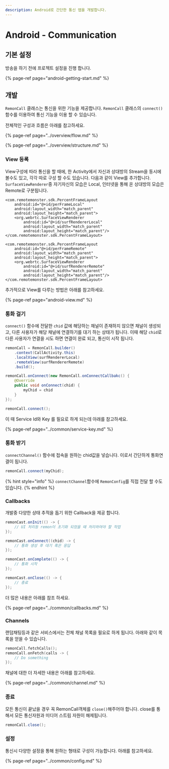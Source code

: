 ```yaml
---
description: Android로 간단한 통신 앱을 개발합니다.
---
```


# Android - Communication

## 기본 설정

방송을 하기 전에 프로젝트 설정을 진행 합니다.

{% page-ref page="android-getting-start.md" %}

## 개발

`RemonCall` 클래스는 통신을 위한 기능을 제공합니다. `RemonCall` 클래스의 `connect()` 함수를 이용하여 통신 기능을 이용 할 수 있습니다.

전체적인 구성과 흐름은 아래를 참고하세요.

{% page-ref page="../overview/flow.md" %}

{% page-ref page="../overview/structure.md" %}

### View 등록

View구성에 따라 통신을 할 때에, 한 Activity에서 자신과 상대방의 Stream을 동시에 볼수도 있고, 각각 따로 구성 할 수도 있습니다. 다음과 같이 View를 추가합니다. `SurfaceViewRenderer`중 자기자신의 모습은 Local, 인터넷을 통해 온 상대방의 모습은 Remote로 구분됩니다.

```markup
<com.remotemonster.sdk.PercentFrameLayout
    android:id="@+id/perFrameLocal"
    android:layout_width="match_parent"
    android:layout_height="match_parent">
    <org.webrtc.SurfaceViewRenderer
        android:id="@+id/surfRendererLocal"
        android:layout_width="match_parent"
        android:layout_height="match_parent"/>
</com.remotemonster.sdk.PercentFrameLayout>

<com.remotemonster.sdk.PercentFrameLayout
    android:id="@+id/perFrameRemote"
    android:layout_width="match_parent"
    android:layout_height="match_parent">
    <org.webrtc.SurfaceViewRenderer
        android:id="@+id/surfRendererRemote"
        android:layout_width="match_parent"
        android:layout_height="match_parent"/>
</com.remotemonster.sdk.PercentFrameLayout>
```

추가적으로 View를 다루는 방법은 아래를 참고하세요.

{% page-ref page="android-view.md" %}

### 통화 걸기

`connect()` 함수에 전달한 `chid` 값에 해당하는 채널이 존재하지 않으면 채널이 생성되고, 다른 사용자가 해당 채널에 연결하기를 대기 하는 상태가 됩니다. 이때 해당 `chid`로 다른 사용자가 연결을 시도 하면 연결이 완료 되고, 통신이 시작 됩니다.

```java
remonCall = RemonCall.builder()
    .context(CallActivity.this)
    .localView(surfRendererLocal)
    .remoteView(surfRendererRemote)
    .build();

remonCall.onConnect(new RemonCall.onConnectCallbakc() {
    @Override
    public void onConnect(chid) {
        myChid = chid
    }
});

remonCall.connect();
```

이 때 Service Id와 Key 를 필요로 하게 되는데 아래를 참고하세요.

{% page-ref page="../common/service-key.md" %}

### 통화 받기

`connectChannel()` 함수에 접속을 원하는 chid값을 넣습니다. 이로서 간단하게 통화연결이 됩니다.

```java
remonCall.connect(myChid);
```

{% hint style="info" %}
`connectChannel`함수에 `RemonConfig`를 직접 전달 할 수도있습니다.
{% endhint %}

### Callbacks

개발중 다양한 상태 추적을 돕기 위한  Callback을 제공 합니다.

```java
remonCast.onInit(() -> {
    // UI 처리등 remon이 초기화 되었을 때 처리하여야 할 작업
});

remonCast.onConnect((chid) -> {
    // 통화 생성 후 대기 혹은 응답
});

remonCast.onComplete(() -> {
    // 통화 시작
});

remonCast.onClose(() -> {
    // 종료
});
```

더 많은 내용은 아래를 참조 하세요.

{% page-ref page="../common/callbacks.md" %}

### Channels

랜덤채팅등과 같은 서비스에서는 전체 채널 목록을 필요로 하게 됩니다. 아래와 같이 목록을 얻을 수 있습니다.

```swift
remonCall.fetchCalls();
remonCall.onFetch(calls -> {
    // Do something
});
```

채널에 대한 더 자세한 내용은 아래를 참고하세요.

{% page-ref page="../common/channel.md" %}

### 종료

모든 통신이 끝났을 경우 꼭 RemonCall객체를 `close()`해주어야 합니다. close를 통해서 모든 통신자원과 미디어 스트림 자원이 해제됩니다.

```java
remonCall.close();
```

### 설정

통신시 다양한 설정을 통해 원하는 형태로 구성이 가능합니다. 아래를 참고하세요.

{% page-ref page="../common/config.md" %}



